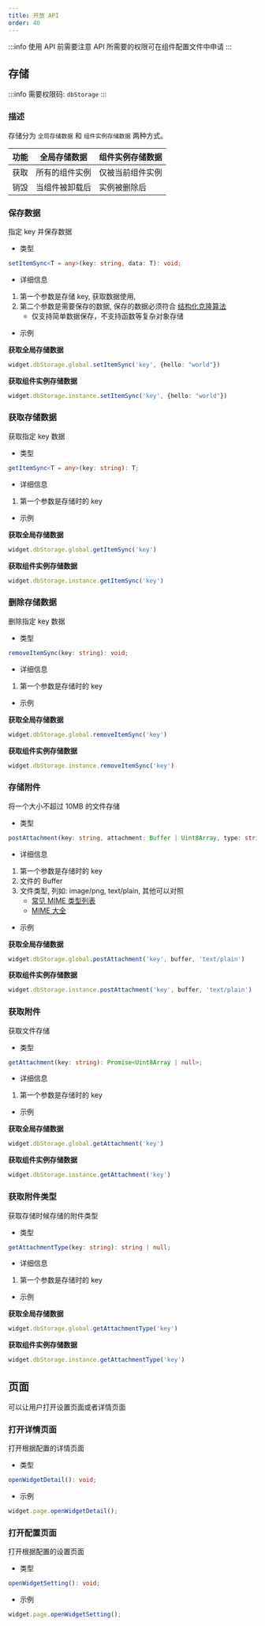 ```yaml
---
title: 开放 API
order: 40
---
```


:::info
使用 API 前需要注意 API 所需要的权限可在组件配置文件中申请
:::

## 存储

:::info
需要权限码: `dbStorage`
:::

### 描述
存储分为 `全局存储数据` 和 `组件实例存储数据` 两种方式。

| 功能 | 全局存储数据  | 组件实例存储数据 |
|----|---------| ----  |
| 获取 | 所有的组件实例 | 仅被当前组件实例 |
| 销毁 | 当组件被卸载后 | 实例被删除后 |

### 保存数据
指定 key 并保存数据
- 类型
```typescript
setItemSync<T = any>(key: string, data: T): void;
```
- 详细信息

1. 第一个参数是存储 key, 获取数据使用, 
2. 第二个参数是需要保存的数据, 保存的数据必须符合 <a href='https://developer.mozilla.org/en-US/docs/Web/API/Web_Workers_API/Structured_clone_algorithm'>结构化克隆算法</a>
   - 仅支持简单数据保存，不支持函数等复杂对象存储

- 示例

**获取全局存储数据**

```typescript
widget.dbStorage.global.setItemSync('key', {hello: "world"})
```

**获取组件实例存储数据**

```typescript
widget.dbStorage.instance.setItemSync('key', {hello: "world"})
```


### 获取存储数据
获取指定 key 数据
- 类型

```typescript
getItemSync<T = any>(key: string): T;
```
- 详细信息

1. 第一个参数是存储时的 key

- 示例

**获取全局存储数据**
```typescript
widget.dbStorage.global.getItemSync('key')
```

**获取组件实例存储数据**

```typescript
widget.dbStorage.instance.getItemSync('key')
```

### 删除存储数据

删除指定 key 数据

- 类型

```typescript
removeItemSync(key: string): void;
```
- 详细信息

1. 第一个参数是存储时的 key

- 示例

**获取全局存储数据**
```typescript
widget.dbStorage.global.removeItemSync('key')
```

**获取组件实例存储数据**

```typescript
widget.dbStorage.instance.removeItemSync('key')
```

### 存储附件

将一个大小不超过 10MB 的文件存储

- 类型

```typescript
postAttachment(key: string, attachment: Buffer | Uint8Array, type: string): Promise<boolean>;
```
- 详细信息

1. 第一个参数是存储时的 key
2. 文件的 Buffer
3. 文件类型, 列如: image/png, text/plain, 其他可以对照
   - <a href="https://developer.mozilla.org/zh-CN/docs/Web/HTTP/Basics_of_HTTP/MIME_types/Common_types">常见 MIME 类型列表</a>
   - <a href="https://www.iana.org/assignments/media-types/media-types.xhtml">MIME 大全</a>

- 示例

**获取全局存储数据**
```typescript
widget.dbStorage.global.postAttachment('key', buffer, 'text/plain')
```

**获取组件实例存储数据**

```typescript
widget.dbStorage.instance.postAttachment('key', buffer, 'text/plain')
```

### 获取附件

获取文件存储

- 类型

```typescript
getAttachment(key: string): Promise<Uint8Array | null>;
```

- 详细信息

1. 第一个参数是存储时的 key

- 示例

**获取全局存储数据**
```typescript
widget.dbStorage.global.getAttachment('key')
```

**获取组件实例存储数据**

```typescript
widget.dbStorage.instance.getAttachment('key')
```

### 获取附件类型

获取存储时候存储的附件类型

- 类型

```typescript
getAttachmentType(key: string): string | null;
```
- 详细信息

1. 第一个参数是存储时的 key

- 示例

**获取全局存储数据**
```typescript
widget.dbStorage.global.getAttachmentType('key')
```

**获取组件实例存储数据**

```typescript
widget.dbStorage.instance.getAttachmentType('key')
```

## 页面

可以让用户打开设置页面或者详情页面

### 打开详情页面

打开根据配置的详情页面
- 类型
```typescript
openWidgetDetail(): void;
```
- 示例

```typescript
widget.page.openWidgetDetail();
```

### 打开配置页面

打开根据配置的设置页面
- 类型
```typescript
openWidgetSetting(): void;
```
- 示例

```typescript
widget.page.openWidgetSetting();
```
